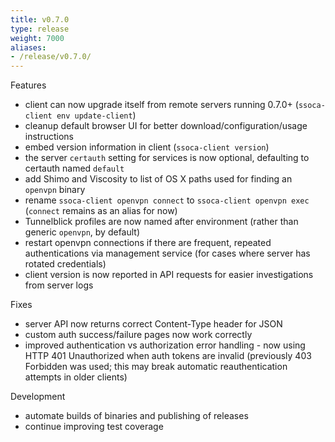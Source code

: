 ```yaml
---
title: v0.7.0
type: release
weight: 7000
aliases:
- /release/v0.7.0/
---
```


Features

 * client can now upgrade itself from remote servers running 0.7.0+ (`ssoca-client env update-client`)
 * cleanup default browser UI for better download/configuration/usage instructions
 * embed version information in client (`ssoca-client version`)
 * the server `certauth` setting for services is now optional, defaulting to certauth named `default`
 * add Shimo and Viscosity to list of OS X paths used for finding an `openvpn` binary
 * rename `ssoca-client openvpn connect` to `ssoca-client openvpn exec` (`connect` remains as an alias for now)
 * Tunnelblick profiles are now named after environment (rather than generic `openvpn`, by default)
 * restart openvpn connections if there are frequent, repeated authentications via management service (for cases where server has rotated credentials)
 * client version is now reported in API requests for easier investigations from server logs

Fixes

 * server API now returns correct Content-Type header for JSON
 * custom auth success/failure pages now work correctly
 * improved authentication vs authorization error handling - now using HTTP 401 Unauthorized when auth tokens are invalid (previously 403 Forbidden was used; this may break automatic reauthentication attempts in older clients)

Development

 * automate builds of binaries and publishing of releases
 * continue improving test coverage
